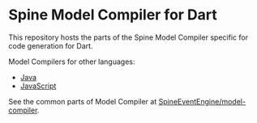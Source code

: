 # Spine Model Compiler for Dart

This repository hosts the parts of the Spine Model Compiler specific for code generation
for Dart.

Model Compilers for other languages:
  * [Java][mc-java]
  * [JavaScript][mc-js]

See the common parts of Model Compiler at [SpineEventEngine/model-compiler][model-compiler].

[model-compiler]: https://github.com/SpineEventEngine/model-compiler
[mc-java]: https://github.com/SpineEventEngine/mc-java
[mc-js]: https://github.com/SpineEventEngine/mc-js

